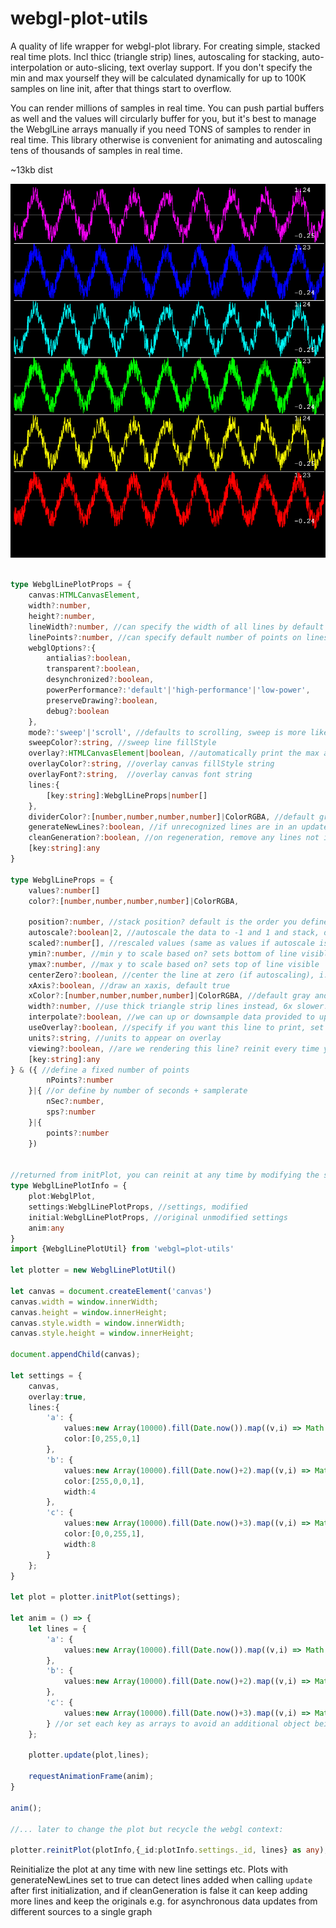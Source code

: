 # webgl-plot-utils

A quality of life wrapper for webgl-plot library. For creating simple, stacked real time plots.
Incl thicc (triangle strip) lines, autoscaling for stacking, auto-interpolation or auto-slicing, text overlay support. If you don't specify the min and max yourself they will be calculated dynamically for up to 100K samples on line init, after that things start to overflow. 

You can render millions of samples in real time. You can push partial buffers as well and the values will circularly buffer for you, but it's best to manage the WebglLine arrays manually if you need TONS of samples to render in real time. This library otherwise is convenient for animating and autoscaling tens of thousands of samples in real time.

~13kb dist

![Capture](./Capture.PNG)


```ts

type WebglLinePlotProps = {
    canvas:HTMLCanvasElement,
    width?:number,
    height?:number,
    lineWidth?:number, //can specify the width of all lines by default
    linePoints?:number, //can specify default number of points on lines
    webglOptions?:{
        antialias?:boolean,
        transparent?:boolean,
        desynchronized?:boolean,
        powerPerformance?:'default'|'high-performance'|'low-power',
        preserveDrawing?:boolean,
        debug?:boolean
    },
    mode?:'sweep'|'scroll', //defaults to scrolling, sweep is more like a hospital monitor.
    sweepColor?:string, //sweep line fillStyle
    overlay?:HTMLCanvasElement|boolean, //automatically print the max and min values of the stacked lines
    overlayColor?:string, //overlay canvas fillStyle string
    overlayFont?:string,  //overlay canvas font string
    lines:{
        [key:string]:WebglLineProps|number[]
    },
    dividerColor?:[number,number,number,number]|ColorRGBA, //default gray
    generateNewLines?:boolean, //if unrecognized lines are in an update, reinit the plot?
    cleanGeneration?:boolean, //on regeneration, remove any lines not in the current update?
    [key:string]:any
}

type WebglLineProps = {
    values?:number[]
    color?:[number,number,number,number]|ColorRGBA,  

    position?:number, //stack position? default is the order you define the lines in this object or you can have them overlap
    autoscale?:boolean|2, //autoscale the data to -1 and 1 and stack, default true so you can just pass whatever, setting 2 allows for clamping but is slower (CPU based)
    scaled?:number[], //rescaled values (same as values if autoscale is false)
    ymin?:number, //min y to scale based on? sets bottom of line visible
    ymax?:number, //max y to scale based on? sets top of line visible
    centerZero?:boolean, //center the line at zero (if autoscaling), i.e. the positive and negative axis get the same amount of space, default false
    xAxis?:boolean, //draw an xaxis, default true
    xColor?:[number,number,number,number]|ColorRGBA, //default gray and transparent
    width?:number, //use thick triangle strip lines instead, 6x slower!!
    interpolate?:boolean, //we can up or downsample data provided to update arrays, else we will use the end of the array for the slice (assuming you're pushing to an array and visualizing the incoming data)
    useOverlay?:boolean, //specify if you want this line to print, set false for overlapping lines to prevent printing on top of each other (for now)
    units?:string, //units to appear on overlay
    viewing?:boolean, //are we rendering this line? reinit every time you want to change this setting
    [key:string]:any
} & ({ //define a fixed number of points
        nPoints?:number
    }|{ //or define by number of seconds + samplerate
        nSec?:number, 
        sps?:number
    }|{
        points?:number
    })


//returned from initPlot, you can reinit at any time by modifying the settings and passi
type WebglLinePlotInfo = {
    plot:WebglPlot,
    settings:WebglLinePlotProps, //settings, modified
    initial:WebglLinePlotProps, //original unmodified settings
    anim:any
}
import {WebglLinePlotUtil} from 'webgl=plot-utils'

let plotter = new WebglLinePlotUtil()

let canvas = document.createElement('canvas')
canvas.width = window.innerWidth;
canvas.height = window.innerHeight;
canvas.style.width = window.innerWidth;
canvas.style.height = window.innerHeight;

document.appendChild(canvas);

let settings = {
    canvas,
    overlay:true,
    lines:{
        'a': {
            values:new Array(10000).fill(Date.now()).map((v,i) => Math.sine(i*0.001+v)),
            color:[0,255,0,1]
        },
        'b': {
            values:new Array(10000).fill(Date.now()+2).map((v,i) => Math.cos(i*0.001+v)),
            color:[255,0,0,1],
            width:4
        },
        'c': {
            values:new Array(10000).fill(Date.now()+3).map((v,i) => Math.cos(i*0.001)*Math.sine(i*0.001+v)),
            color:[0,0,255,1],
            width:8
        }
    };
}

let plot = plotter.initPlot(settings);

let anim = () => {
    let lines = {
        'a': {
            values:new Array(10000).fill(Date.now()).map((v,i) => Math.sine(i*0.001+v))
        },
        'b': {
            values:new Array(10000).fill(Date.now()+2).map((v,i) => Math.cos(i*0.001+v))
        },
        'c': {
            values:new Array(10000).fill(Date.now()+3).map((v,i) => Math.cos(i*0.001)*Math.sine(i*0.001+v))
        } //or set each key as arrays to avoid an additional object being created 
    };

    plotter.update(plot,lines);

    requestAnimationFrame(anim);
}

anim();

//... later to change the plot but recycle the webgl context:

plotter.reinitPlot(plotInfo,{_id:plotInfo.settings._id, lines} as any); //
```

Reinitialize the plot at any time with new line settings etc. Plots with generateNewLines set to true can detect lines added when calling `update` after first initialization, and if cleanGeneration is false it can keep adding more lines and keep the originals e.g. for asynchronous data updates from different sources to a single graph
